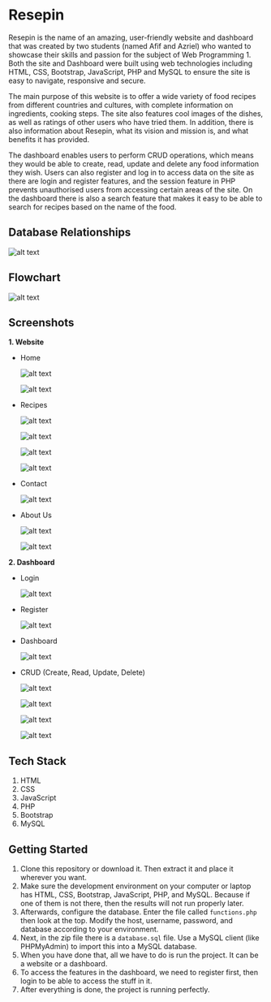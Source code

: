
# Resepin

Resepin is the name of an amazing, user-friendly website and dashboard that was created by two students (named Afif and Azriel) who wanted to showcase their skills and passion for the subject of Web Programming 1. Both the site and Dashboard were built using web technologies including HTML, CSS, Bootstrap, JavaScript, PHP and MySQL to ensure the site is easy to navigate, responsive and secure. 

The main purpose of this website is to offer a wide variety of food recipes from different countries and cultures, with complete information on ingredients, cooking steps. The site also features cool images of the dishes, as well as ratings of other users who have tried them. In addition, there is also information about Resepin, what its vision and mission is, and what benefits it has provided.

The dashboard enables users to perform CRUD operations, which means they would be able to create, read, update and delete any food information they wish. Users can also register and log in to access data on the site as there are login and register features, and the session feature in PHP prevents unauthorised users from accessing certain areas of the site. On the dashboard there is also a search feature that makes it easy to be able to search for recipes based on the name of the food.

## Database Relationships
![alt text](https://github.com/OrNixz/resepin/blob/main/Images/Database%20Design.png?raw=true)

## Flowchart
![alt text](https://github.com/OrNixz/resepin/blob/main/Images/Flowchart.png?raw=true)

## Screenshots

**1. Website**
   
- Home
  
  ![alt text](https://github.com/OrNixz/resepin/blob/main/Images/Home%201%20Website.png?raw=true)
  
  ![alt text](https://github.com/OrNixz/resepin/blob/main/Images/Home%202%20Website.png?raw=true)
  
- Recipes
  
  ![alt text](https://github.com/OrNixz/resepin/blob/main/Images/Recipes%201%20Website.png?raw=true)
  
  ![alt text](https://github.com/OrNixz/resepin/blob/main/Images/Recipes%202%20Website.png?raw=true)
  
  ![alt text](https://github.com/OrNixz/resepin/blob/main/Images/Recipes%203%20Website.png?raw=true)
  
  ![alt text](https://github.com/OrNixz/resepin/blob/main/Images/Recipes%204%20Website.png?raw=true)
  
- Contact
  
  ![alt text](https://github.com/OrNixz/resepin/blob/main/Images/Contact%201%20Website.png?raw=true)
  
- About Us
  
  ![alt text](https://github.com/OrNixz/resepin/blob/main/Images/About%20Us%201%20Website.png?raw=true)
  
  ![alt text](https://github.com/OrNixz/resepin/blob/main/Images/About%20Us%202%20Website.png?raw=true)
  
**2. Dashboard**

- Login
  
  ![alt text](https://github.com/OrNixz/resepin/blob/main/Images/Login.png?raw=true)
  
- Register
  
  ![alt text](https://github.com/OrNixz/resepin/blob/main/Images/Register.png?raw=true)
  
- Dashboard
  
  ![alt text](https://github.com/OrNixz/resepin/blob/main/Images/Dashboard.png?raw=true)
  
- CRUD (Create, Read, Update, Delete)
  
  ![alt text](https://github.com/OrNixz/resepin/blob/main/Images/Read%20Food%20Recipes.png?raw=true)
  
  ![alt text](https://github.com/OrNixz/resepin/blob/main/Images/Add%20Food%20Recipe.png?raw=true)
  
  ![alt text](https://github.com/OrNixz/resepin/blob/main/Images/Edit%20Food%20Recipe.png?raw=true)
  
  ![alt text](https://github.com/OrNixz/resepin/blob/main/Images/Delete%20Food%20Recipe.png?raw=true)

## Tech Stack

1. HTML
2. CSS
3. JavaScript
4. PHP
5. Bootstrap
6. MySQL
   
## Getting Started

1. Clone this repository or download it. Then extract it and place it wherever you want.
2. Make sure the development environment on your computer or laptop has HTML, CSS, Bootstrap, JavaScript, PHP, and MySQL. Because if one of them is not there, then the results will not run properly later.
3. Afterwards, configure the database. Enter the file called `functions.php` then look at the top. Modify the host, username, password, and database according to your environment.
4. Next, in the zip file there is a `database.sql` file. Use a MySQL client (like PHPMyAdmin) to import this into a MySQL database.
5. When you have done that, all we have to do is run the project. It can be a website or a dashboard.
6. To access the features in the dashboard, we need to register first, then login to be able to access the stuff in it.
7. After everything is done, the project is running perfectly.
